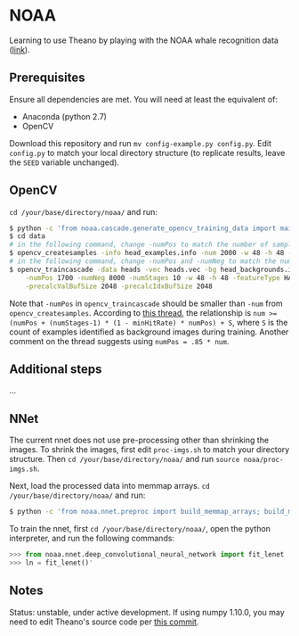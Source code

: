 # NOAA

Learning to use Theano by playing with the NOAA whale recognition data ([link](https://www.kaggle.com/c/noaa-right-whale-recognition)).

## Prerequisites

Ensure all dependencies are met.  You will need at least the equivalent of:

- Anaconda (python 2.7)
- OpenCV

Download this repository and run `mv config-example.py config.py`.   Edit `config.py` to match your local directory structure (to replicate results, leave the `SEED` variable unchanged).

## OpenCV

`cd /your/base/directory/noaa/` and run:

```bash
$ python -c 'from noaa.cascade.generate_opencv_training_data import main; main()'
$ cd data
# in the following command, change -numPos to match the number of samples you generated
$ opencv_createsamples -info head_examples.info -num 2000 -w 48 -h 48 -vec heads.vec
# in the following command, change -numPos and -numNeg to match the number of samples you generated
$ opencv_traincascade -data heads -vec heads.vec -bg head_backgrounds.info \
    -numPos 1700 -numNeg 8000 -numStages 10 -w 48 -h 48 -featureType HAAR -mode ALL \
    -precalcValBufSize 2048 -precalcIdxBufSize 2048
```

Note that `-numPos` in `opencv_traincascade` should be smaller than `-num` from `opencv_createsamples`.  According to [this thread](http://code.opencv.org/issues/1834), the relationship is `num >= (numPos + (numStages-1) * (1 - minHitRate) * numPos) + S`, where `S` is the count of examples identified as background images during training.  Another comment on the thread suggests using `numPos = .85 * num`.

## Additional steps

...

## NNet

The current nnet does not use pre-processing other than shrinking the images.  To shrink the images, first edit `proc-imgs.sh` to match your directory structure.  Then `cd /your/base/directory/noaa/` and run `source noaa/proc-imgs.sh`.

Next, load the processed data into memmap arrays.  `cd /your/base/directory/noaa/` and run:

```bash
$ python -c 'from noaa.nnet.preproc import build_memmap_arrays; build_memmap_arrays()'
```

To train the nnet, first `cd /your/base/directory/noaa/`, open the python interpreter, and run the following commands:

```python
>>> from noaa.nnet.deep_convolutional_neural_network import fit_lenet
>>> ln = fit_lenet()'
```

## Notes

Status: unstable, under active development.
If using numpy 1.10.0, you may need to edit Theano's source code per [this commit](https://github.com/Theano/Theano/commit/bdcb752aa9abcaf8a7fb1e8e56d981e9bc151058).
